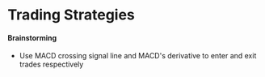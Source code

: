 # Trading Strategies
#### Brainstorming
- Use MACD crossing signal line and MACD's derivative to enter and exit trades respectively
